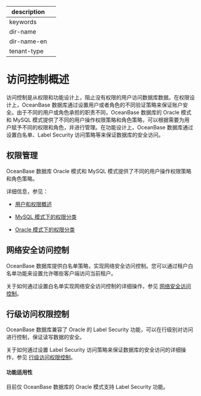 |description||
|---|---|
|keywords||
|dir-name||
|dir-name-en||
|tenant-type||

# 访问控制概述

访问控制是从权限和功能设计上，阻止没有权限的用户访问数据库数据。在权限设计上，OceanBase 数据库通过设置用户或者角色的不同验证策略来保证账户安全。由于不同的用户或角色承担的职责不同，OceanBase 数据库的 Oracle 模式和 MySQL 模式提供了不同的用户操作权限策略和角色策略，可以根据需要为用户赋予不同的权限和角色，并进行管理。在功能设计上，OceanBase 数据库通过设置白名单、Label Security 访问策略等来保证数据库的安全访问。

## 权限管理

OceanBase 数据库 Oracle 模式和 MySQL 模式提供了不同的用户操作权限策略和角色策略。

详细信息，参见：

* [用户和权限概述](200.user-and-permission/100.user-and-permission-overview.md)

* [MySQL 模式下的权限分类](200.user-and-permission/200.permission-of-mysql-mode/100.permission-classification-of-mysql.md)

* [Oracle 模式下的权限分类](200.user-and-permission/300.permission-of-oracle-mode/000.permission-classification-of-oracle-mode.md)

## 网络安全访问控制

OceanBase 数据库提供白名单策略，实现网络安全访问控制。您可以通过租户白名单功能来设置允许哪些客户端访问当前租户。

关于如何通过设置白名单实现网络安全访问控制的详细操作，参见 [网络安全访问控制](../300.access-control/300.network-security-access-control.md)。

## 行级访问权限控制

OceanBase 数据库兼容了 Oracle 的 Label Security 功能，可以在行级别对访问进行控制，保证读写数据的安全。

关于如何通过设置 Label Security 访问策略来保证数据库的安全访问的详细操作，参见 [行级访问权限控制](../300.access-control/400.row-level-access-control.md)。

<main id="notice">
    <h4>功能适用性</h4>
    <p>目前仅 OceanBase 数据库的 Oracle 模式支持 Label Security 功能。</p>
</main>
